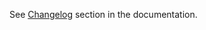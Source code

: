 See [Changelog](http://socialhome.readthedocs.io/en/latest/changelog.html) section in the documentation.
